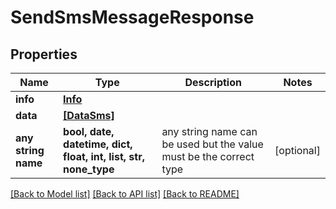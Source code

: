 # SendSmsMessageResponse


## Properties
Name | Type | Description | Notes
------------ | ------------- | ------------- | -------------
**info** | [**Info**](Info.md) |  | 
**data** | [**[DataSms]**](DataSms.md) |  | 
**any string name** | **bool, date, datetime, dict, float, int, list, str, none_type** | any string name can be used but the value must be the correct type | [optional]

[[Back to Model list]](../../README.md#models) [[Back to API list]](../../README.md#available-methods) [[Back to README]](../../README.md)


